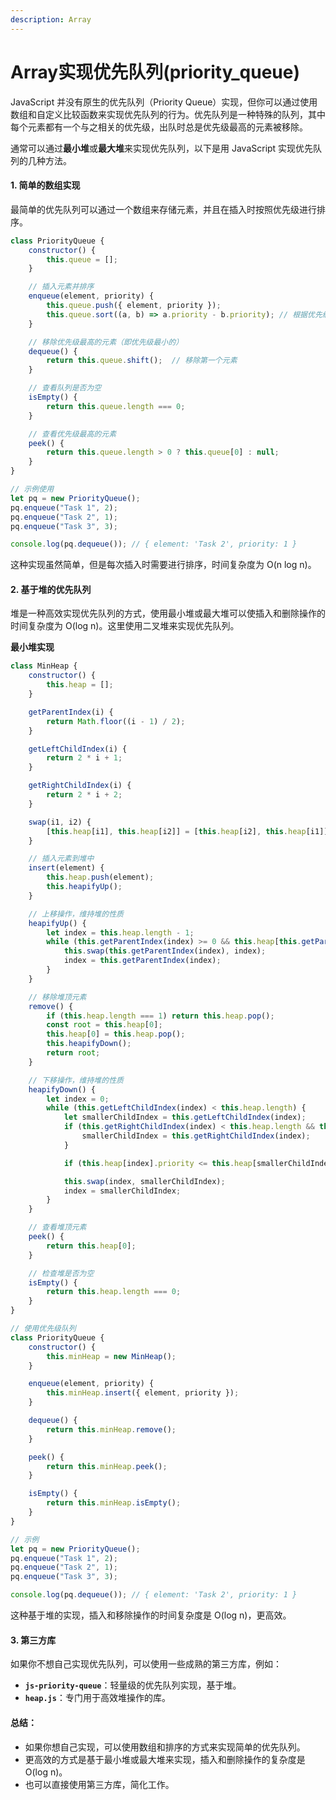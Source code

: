 ```yaml
---
description: Array
---
```


# Array实现优先队列(priority\_queue)

JavaScript 并没有原生的优先队列（Priority Queue）实现，但你可以通过使用数组和自定义比较函数来实现优先队列的行为。优先队列是一种特殊的队列，其中每个元素都有一个与之相关的优先级，出队时总是优先级最高的元素被移除。

通常可以通过**最小堆**或**最大堆**来实现优先队列，以下是用 JavaScript 实现优先队列的几种方法。

#### 1. **简单的数组实现**

最简单的优先队列可以通过一个数组来存储元素，并且在插入时按照优先级进行排序。

```js
class PriorityQueue {
    constructor() {
        this.queue = [];
    }

    // 插入元素并排序
    enqueue(element, priority) {
        this.queue.push({ element, priority });
        this.queue.sort((a, b) => a.priority - b.priority); // 根据优先级排序，最小优先级在前
    }

    // 移除优先级最高的元素（即优先级最小的）
    dequeue() {
        return this.queue.shift();  // 移除第一个元素
    }

    // 查看队列是否为空
    isEmpty() {
        return this.queue.length === 0;
    }

    // 查看优先级最高的元素
    peek() {
        return this.queue.length > 0 ? this.queue[0] : null;
    }
}

// 示例使用
let pq = new PriorityQueue();
pq.enqueue("Task 1", 2);
pq.enqueue("Task 2", 1);
pq.enqueue("Task 3", 3);

console.log(pq.dequeue()); // { element: 'Task 2', priority: 1 }
```

这种实现虽然简单，但是每次插入时需要进行排序，时间复杂度为 O(n log n)。

#### 2. **基于堆的优先队列**

堆是一种高效实现优先队列的方式，使用最小堆或最大堆可以使插入和删除操作的时间复杂度为 O(log n)。这里使用二叉堆来实现优先队列。

**最小堆实现**

```js
class MinHeap {
    constructor() {
        this.heap = [];
    }

    getParentIndex(i) {
        return Math.floor((i - 1) / 2);
    }

    getLeftChildIndex(i) {
        return 2 * i + 1;
    }

    getRightChildIndex(i) {
        return 2 * i + 2;
    }

    swap(i1, i2) {
        [this.heap[i1], this.heap[i2]] = [this.heap[i2], this.heap[i1]];
    }

    // 插入元素到堆中
    insert(element) {
        this.heap.push(element);
        this.heapifyUp();
    }

    // 上移操作，维持堆的性质
    heapifyUp() {
        let index = this.heap.length - 1;
        while (this.getParentIndex(index) >= 0 && this.heap[this.getParentIndex(index)].priority > this.heap[index].priority) {
            this.swap(this.getParentIndex(index), index);
            index = this.getParentIndex(index);
        }
    }

    // 移除堆顶元素
    remove() {
        if (this.heap.length === 1) return this.heap.pop();
        const root = this.heap[0];
        this.heap[0] = this.heap.pop();
        this.heapifyDown();
        return root;
    }

    // 下移操作，维持堆的性质
    heapifyDown() {
        let index = 0;
        while (this.getLeftChildIndex(index) < this.heap.length) {
            let smallerChildIndex = this.getLeftChildIndex(index);
            if (this.getRightChildIndex(index) < this.heap.length && this.heap[this.getRightChildIndex(index)].priority < this.heap[smallerChildIndex].priority) {
                smallerChildIndex = this.getRightChildIndex(index);
            }

            if (this.heap[index].priority <= this.heap[smallerChildIndex].priority) break;

            this.swap(index, smallerChildIndex);
            index = smallerChildIndex;
        }
    }

    // 查看堆顶元素
    peek() {
        return this.heap[0];
    }

    // 检查堆是否为空
    isEmpty() {
        return this.heap.length === 0;
    }
}

// 使用优先级队列
class PriorityQueue {
    constructor() {
        this.minHeap = new MinHeap();
    }

    enqueue(element, priority) {
        this.minHeap.insert({ element, priority });
    }

    dequeue() {
        return this.minHeap.remove();
    }

    peek() {
        return this.minHeap.peek();
    }

    isEmpty() {
        return this.minHeap.isEmpty();
    }
}

// 示例
let pq = new PriorityQueue();
pq.enqueue("Task 1", 2);
pq.enqueue("Task 2", 1);
pq.enqueue("Task 3", 3);

console.log(pq.dequeue()); // { element: 'Task 2', priority: 1 }
```

这种基于堆的实现，插入和移除操作的时间复杂度是 O(log n)，更高效。

#### 3. **第三方库**

如果你不想自己实现优先队列，可以使用一些成熟的第三方库，例如：

* **`js-priority-queue`**：轻量级的优先队列实现，基于堆。
* **`heap.js`**：专门用于高效堆操作的库。

#### 总结：

* 如果你想自己实现，可以使用数组和排序的方式来实现简单的优先队列。
* 更高效的方式是基于最小堆或最大堆来实现，插入和删除操作的复杂度是 O(log n)。
* 也可以直接使用第三方库，简化工作。

